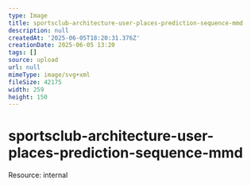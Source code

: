 ```yaml
---
type: Image
title: sportsclub-architecture-user-places-prediction-sequence-mmd
description: null
createdAt: '2025-06-05T18:20:31.376Z'
creationDate: 2025-06-05 13:20
tags: []
source: upload
url: null
mimeType: image/svg+xml
fileSize: 42175
width: 259
height: 150
---
```


# sportsclub-architecture-user-places-prediction-sequence-mmd


Resource: internal


